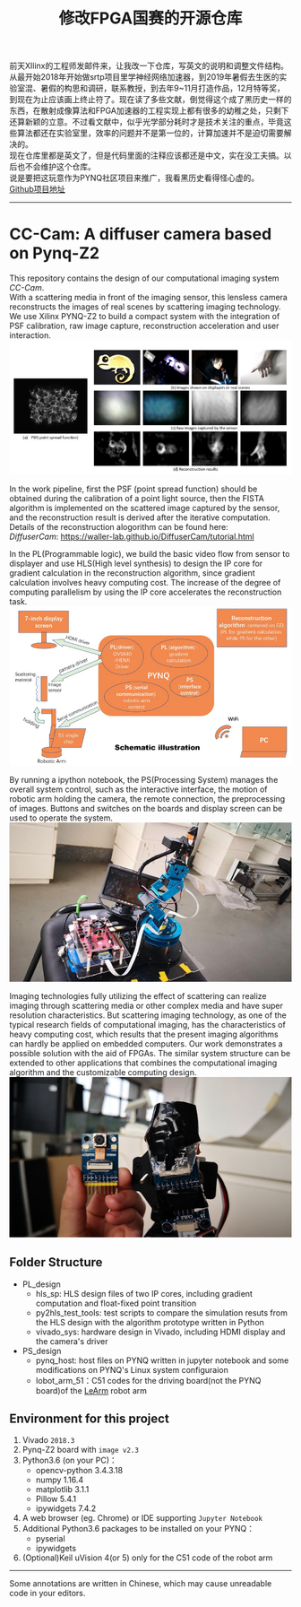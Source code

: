 ﻿---
title: "修改FPGA国赛的开源仓库"
layout: post
categories: MyWorks
tags:
  - FPGA
  - Computational Imaging
---
前天XIlinx的工程师发邮件来，让我改一下仓库，写英文的说明和调整文件结构。  
从最开始2018年开始做srtp项目里学神经网络加速器，到2019年暑假去生医的实验室混、暑假的构思和调研，联系教授，到去年9~11月打造作品，12月特等奖，
到现在为止应该画上终止符了。现在读了多些文献，倒觉得这个成了黑历史一样的东西，在散射成像算法和FPGA加速器的工程实现上都有很多的幼稚之处，只剩下还算新颖的立意。不过看文献中，似乎光学部分耗时才是技术关注的重点，毕竟这些算法都还在实验室里，效率的问题并不是第一位的，计算加速并不是迫切需要解决的。  
现在仓库里都是英文了，但是代码里面的注释应该都还是中文，实在没工夫搞。以后也不会维护这个仓库。  
说是要把这玩意作为PYNQ社区项目来推广，我看黑历史看得怪心虚的。  
[Github项目地址](https://github.com/Springbone/CC-Cam)

<!-- more -->
---
# CC-Cam: A diffuser camera based on Pynq-Z2

This repository contains the design of our computational imaging system *CC-Cam*.  
With a scattering media in front of the imaging sensor, this lensless camera reconstructs the images of real scenes by scattering imaging technology. We use Xilinx PYNQ-Z2 to build a compact system with the integration of PSF calibration, raw image capture, reconstruction acceleration and user interaction.   
![](https://github.com/Springbone/CC-Cam/blob/master/brief_introduction.png)
<!-- more -->
In the work pipeline, first the PSF (point spread function) should be obtained during the calibration of a point light source, then the FISTA algorithm is implemented on the scattered image captured by the sensor, and the reconstruction result is derived after the iterative computation.  
Details of the reconstruction alogorithm can be found here:  
*DiffuserCam*: https://waller-lab.github.io/DiffuserCam/tutorial.html

In the PL(Programmable logic), we build the basic video flow from sensor to displayer and  use HLS(High level synthesis) to design the IP core for gradient calculation in the reconstruction algorithm, since gradient calculation involves heavy computing cost. The increase of the degree of computing parallelism by using the IP core accelerates the reconstruction task.  
![](https://github.com/Springbone/CC-Cam/blob/master/schematic_illustration.png)

By running a ipython notebook, the PS(Processing System) manages the overall system control, such as the interactive interface, the motion of robotic arm holding the camera, the remote connection, the preprocessing of images. Buttons and switches on the boards and display screen can be used to operate the system.  
![](https://github.com/Springbone/CC-Cam/blob/master/general_picture.png)

Imaging technologies fully utilizing the effect of scattering can realize imaging through scattering media or other complex media and have super resolution characteristics. But scattering imaging technology, as one of the typical research fields of computational imaging, has the characteristics of heavy computing cost, which results that the present imaging algorithms can hardly be applied on embedded computers. Our work demonstrates a possible solution with the aid of FPGAs. The similar system structure can be extended to other applications that combines the computational imaging algorithm and the customizable computing design.  
![](https://github.com/Springbone/CC-Cam/blob/master/camera.png)

## Folder Structure
* PL_design
	+ hls_sp: HLS design files of two IP cores, including gradient computation and float-fixed point transition
	+ py2hls_test_tools: test scripts to compare the simulation resuts from the HLS design with the algorithm prototype written in Python  
	+ vivado_sys: hardware design in Vivado, including HDMI display and the camera's driver
* PS_design
	+ pynq_host: host files on PYNQ written in jupyter notebook  and some modifications on PYNQ's Linux system configuraion
	+ lobot_arm_51：C51 codes for the driving board(not the PYNQ board)of the [LeArm](https://www.lobot-robot.com/p_detail/18.html) robot arm    

## Environment for this project
1. Vivado `2018.3`<br>
2. Pynq-Z2 board with `image v2.3`<br>
3. Python3.6 (on your PC)：<br>
	- opencv-python 3.4.3.18<br>
	- numpy 1.16.4 <br>
	- matplotlib 3.1.1 <br>
	- Pillow 5.4.1<br>
	- ipywidgets 7.4.2<br>
4. A web browser (eg. Chrome) or IDE supporting `Jupyter Notebook`<br>
5. Additional Python3.6 packages to be installed on your PYNQ：<br>
	- pyserial<br>
	- ipywidgets<br>
6. (Optional)Keil uVision 4(or 5) only for the C51 code of the robot arm <br>

---
Some annotations are written in Chinese, which may cause unreadable code in your editors.
